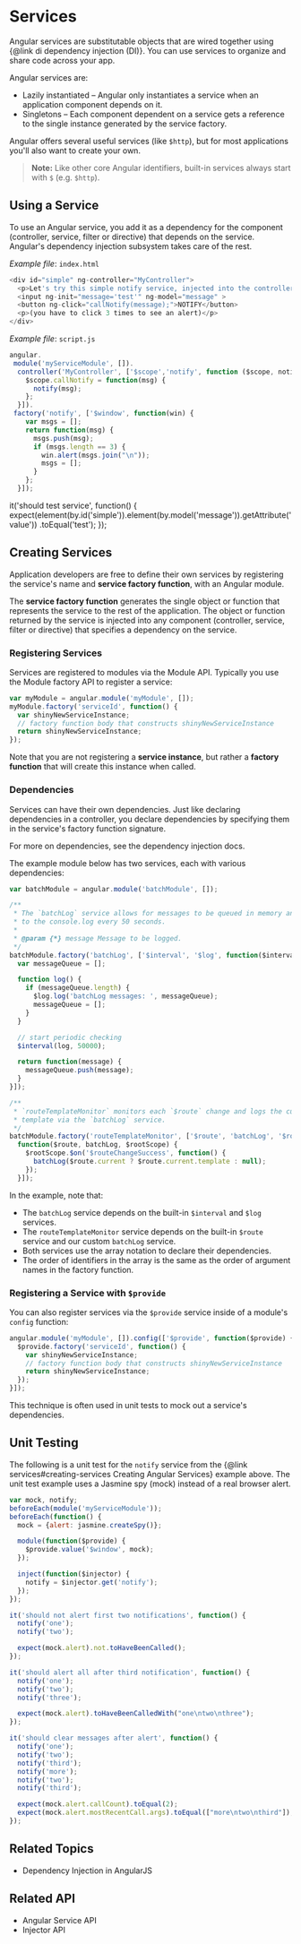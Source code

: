 <!--
{
"name" : "services",
"version" : "0.1",
"title" : "Services",
"description" : "Angular services are substitutable objects that are wired together using dependency injection.",
"homepage" : "https://docs.angularjs.org/guide",
"freshnessDate" : 2015-06-02,
"license" : "CC BY 3.0"
}
-->


<!-- @section -->

# Services

Angular services are substitutable objects that are wired together using {@link di dependency
injection (DI)}. You can use services to organize and share code across your app.

Angular services are:

* Lazily instantiated – Angular only instantiates a service when an application component depends
  on it.
* Singletons – Each component dependent on a service gets a reference to the single instance
  generated by the service factory.

Angular offers several useful services (like `$http`), but for most applications
you'll also want to create your own.

> **Note:** Like other core Angular identifiers, built-in services always start with `$`
>(e.g. `$http`).



<!-- @section -->

## Using a Service

To use an Angular service, you add it as a dependency for the component (controller, service,
filter or directive) that depends on the service. Angular's dependency injection
subsystem takes care of the rest.

  
_Example file_: `index.html`

```javascript
<div id="simple" ng-controller="MyController">
  <p>Let's try this simple notify service, injected into the controller...</p>
  <input ng-init="message='test'" ng-model="message" >
  <button ng-click="callNotify(message);">NOTIFY</button>
  <p>(you have to click 3 times to see an alert)</p>
</div>
```


  
_Example file_: `script.js`

```javascript
angular.
 module('myServiceModule', []).
  controller('MyController', ['$scope','notify', function ($scope, notify) {
    $scope.callNotify = function(msg) {
      notify(msg);
    };
  }]).
 factory('notify', ['$window', function(win) {
    var msgs = [];
    return function(msg) {
      msgs.push(msg);
      if (msgs.length == 3) {
        win.alert(msgs.join("\n"));
        msgs = [];
      }
    };
  }]);
```


  <file name="protractor.js" type="protractor">
    it('should test service', function() {
      expect(element(by.id('simple')).element(by.model('message')).getAttribute('value'))
          .toEqual('test');
    });
  </file>



<!-- @section -->

## Creating Services

Application developers are free to define their own services by registering the service's name and
**service factory function**, with an Angular module.

The **service factory function** generates the single object or function that represents the
service to the rest of the application. The object or function returned by the service is
injected into any component (controller, service, filter or directive) that specifies a dependency
on the service.

### Registering Services

Services are registered to modules via the Module API.
Typically you use the Module factory API to register a service:

```js
var myModule = angular.module('myModule', []);
myModule.factory('serviceId', function() {
  var shinyNewServiceInstance;
  // factory function body that constructs shinyNewServiceInstance
  return shinyNewServiceInstance;
});
```

Note that you are not registering a **service instance**, but rather a **factory function** that
will create this instance when called.

### Dependencies

Services can have their own dependencies. Just like declaring dependencies in a controller, you
declare dependencies by specifying them in the service's factory function signature.

For more on dependencies, see the dependency injection docs.

The example module below has two services, each with various dependencies:

```js
var batchModule = angular.module('batchModule', []);

/**
 * The `batchLog` service allows for messages to be queued in memory and flushed
 * to the console.log every 50 seconds.
 *
 * @param {*} message Message to be logged.
 */
batchModule.factory('batchLog', ['$interval', '$log', function($interval, $log) {
  var messageQueue = [];

  function log() {
    if (messageQueue.length) {
      $log.log('batchLog messages: ', messageQueue);
      messageQueue = [];
    }
  }

  // start periodic checking
  $interval(log, 50000);

  return function(message) {
    messageQueue.push(message);
  }
}]);

/**
 * `routeTemplateMonitor` monitors each `$route` change and logs the current
 * template via the `batchLog` service.
 */
batchModule.factory('routeTemplateMonitor', ['$route', 'batchLog', '$rootScope',
  function($route, batchLog, $rootScope) {
    $rootScope.$on('$routeChangeSuccess', function() {
      batchLog($route.current ? $route.current.template : null);
    });
  }]);

```

In the example, note that:

* The `batchLog` service depends on the built-in `$interval` and
  `$log` services.
* The `routeTemplateMonitor` service depends on the built-in `$route`
  service and our custom `batchLog` service.
* Both services use the array notation to declare their dependencies.
* The order of identifiers in the array is the same as the order of argument
  names in the factory function.

### Registering a Service with `$provide`

You can also register services via the `$provide` service inside of a
module's `config` function:

```js
angular.module('myModule', []).config(['$provide', function($provide) {
  $provide.factory('serviceId', function() {
    var shinyNewServiceInstance;
    // factory function body that constructs shinyNewServiceInstance
    return shinyNewServiceInstance;
  });
}]);
```

This technique is often used in unit tests to mock out a service's dependencies.



<!-- @section -->

## Unit Testing

The following is a unit test for the `notify` service from the {@link services#creating-services
Creating Angular Services} example above. The unit test example uses a Jasmine spy (mock) instead
of a real browser alert.

```js
var mock, notify;
beforeEach(module('myServiceModule'));
beforeEach(function() {
  mock = {alert: jasmine.createSpy()};

  module(function($provide) {
    $provide.value('$window', mock);
  });

  inject(function($injector) {
    notify = $injector.get('notify');
  });
});

it('should not alert first two notifications', function() {
  notify('one');
  notify('two');

  expect(mock.alert).not.toHaveBeenCalled();
});

it('should alert all after third notification', function() {
  notify('one');
  notify('two');
  notify('three');

  expect(mock.alert).toHaveBeenCalledWith("one\ntwo\nthree");
});

it('should clear messages after alert', function() {
  notify('one');
  notify('two');
  notify('third');
  notify('more');
  notify('two');
  notify('third');

  expect(mock.alert.callCount).toEqual(2);
  expect(mock.alert.mostRecentCall.args).toEqual(["more\ntwo\nthird"]);
});
```



<!-- @section -->

## Related Topics

* Dependency Injection in AngularJS


<!-- @section -->

## Related API

* Angular Service API
* Injector API
